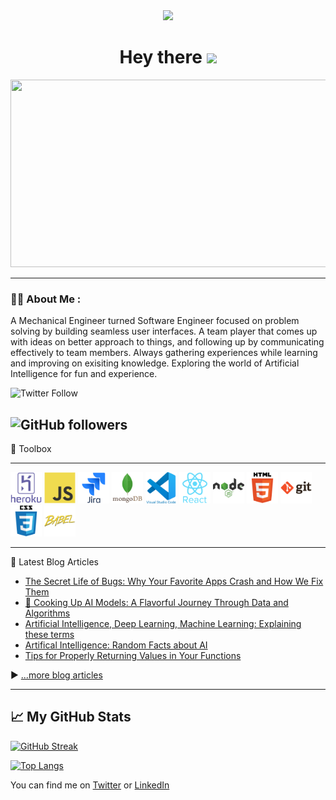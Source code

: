 
<div id="header" align="center">
  <img src="https://media.giphy.com/media/M9gbBd9nbDrOTu1Mqx/giphy.gif" width="100"/>
</div>
<div align="center">
  <h1>
  Hey there
  <img src="https://media.giphy.com/media/hvRJCLFzcasrR4ia7z/giphy.gif" width="30px"/>
</h1>
  <img src="https://media.giphy.com/media/dWesBcTLavkZuG35MI/giphy.gif" width="600" height="300"/>
</div>

---
### :man_technologist: About Me :

A Mechanical Engineer turned Software Engineer focused on problem solving by building seamless user interfaces. A team player that comes up with ideas on better approach to things, and following up by communicating effectively to team members. Always gathering experiences while learning and improving on exisiting knowledge. Exploring the world of Artificial Intelligence for fun and experience.


![Twitter Follow](https://img.shields.io/twitter/follow/Code_Digger?style=social)

![GitHub followers](https://img.shields.io/github/followers/St80ene?style=social)
---

🧰 Toolbox

---
<p float="left">
<img src="https://github.com/devicons/devicon/blob/master/icons/heroku/heroku-original-wordmark.svg" width="50" height="50" />
<img src="https://github.com/devicons/devicon/blob/master/icons/javascript/javascript-original.svg" width="50" height="50" />
<img src="https://github.com/devicons/devicon/blob/master/icons/jira/jira-original-wordmark.svg" width="50" height="50" />
<img src="https://github.com/devicons/devicon/blob/master/icons/mongodb/mongodb-original-wordmark.svg" width="50" height="50" />
<img src="https://github.com/devicons/devicon/blob/master/icons/vscode/vscode-original-wordmark.svg" width="50" height="50" />
<img src="https://github.com/devicons/devicon/blob/master/icons/react/react-original-wordmark.svg" width="50" height="50" />
<img src="https://github.com/devicons/devicon/blob/master/icons/nodejs/nodejs-original-wordmark.svg" width="50" height="50" />
<img src="https://github.com/devicons/devicon/blob/master/icons/html5/html5-original-wordmark.svg" width="50" height="50" />
<img src="https://github.com/devicons/devicon/blob/master/icons/git/git-original-wordmark.svg" width="50" height="50" />
<img src="https://github.com/devicons/devicon/blob/master/icons/css3/css3-original-wordmark.svg" width="50" height="50" />
<img src="https://github.com/devicons/devicon/blob/master/icons/babel/babel-original.svg" width="50" height="50" />
</p>


---

📘 Latest Blog Articles

<!-- BLOG-POST-LIST:START -->
- [The Secret Life of Bugs: Why Your Favorite Apps Crash and How We Fix Them](https://techiegist.hashnode.dev/the-secret-life-of-bugs-why-your-favorite-apps-crash-and-how-we-fix-them)
- [🍳 Cooking Up AI Models: A Flavorful Journey Through Data and Algorithms](https://techiegist.hashnode.dev/cooking-up-ai-models-a-flavorful-journey-through-data-and-algorithms)
- [Artificial Intelligence, Deep Learning, Machine Learning: Explaining these terms](https://techiegist.hashnode.dev/artificial-intelligence-deep-learning-machine-learning-explaining-these-terms)
- [Artifical Intelligence: Random Facts about AI](https://techiegist.hashnode.dev/artifical-intelligence-random-facts-about-ai)
- [Tips for Properly Returning Values in Your Functions](https://techiegist.hashnode.dev/tips-for-properly-returning-values-in-your-functions)
<!-- BLOG-POST-LIST:END -->

▶ [...more blog articles](https://techiegist.hashnode.dev/)

---

## &#x1f4c8; My GitHub Stats
[![GitHub Streak](http://github-readme-streak-stats.herokuapp.com?user=St80ene&theme=dark&background=000000)](https://git.io/streak-stats)

[![Top Langs](https://github-readme-stats-git-masterrstaa-rickstaa.vercel.app/api/top-langs/?username=St80ene&layout=compact&theme=vision-friendly-dark)](https://github.com/anuraghazra/github-readme-stats)


You can find me on [Twitter](https://twitter.com/etienejames5) or [LinkedIn](https://www.linkedin.com/in/etiene-essenoh/)
<!--
**St80ene/St80ene** is a ✨ _special_ ✨ repository because its `README.md` (this file) appears on your GitHub profile.

Here are some ideas to get you started:

- 🔭 I’m currently working on ...
- 🌱 I’m currently learning Solidity
- 👯 I’m looking to collaborate on ...
- 🤔 I’m looking for help with ...
- 💬 Ask me about ...
- 📫 How to reach me: ...
- 😄 Pronouns: ...
- ⚡ Fun fact: ...
-->
